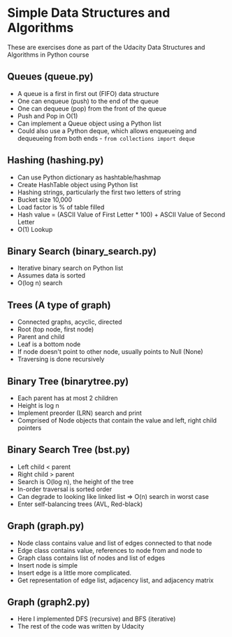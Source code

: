 # Simple Data Structures and Algorithms
These are exercises done as part of the Udacity Data Structures and Algorithms in Python course

## Queues (queue.py)
* A queue is a first in first out (FIFO) data structure
* One can enqueue (push) to the end of the queue
* One can dequeue (pop) from the front of the queue
* Push and Pop in O(1)
* Can implement a Queue object using a Python list
* Could also use a Python deque, which allows enqueueing and dequeueing from both ends - `from collections import deque`

## Hashing (hashing.py)
* Can use Python dictionary as hashtable/hashmap
* Create HashTable object using Python list
* Hashing strings, particularly the first two letters of string
* Bucket size 10,000
* Load factor is % of table filled
* Hash value = (ASCII Value of First Letter * 100) + ASCII Value of Second Letter
* O(1) Lookup

## Binary Search (binary_search.py)
* Iterative binary search on Python list
* Assumes data is sorted
* O(log n) search

## Trees (A type of graph)
* Connected graphs, acyclic, directed
* Root (top node, first node)
* Parent and child
* Leaf is a bottom node
* If node doesn't point to other node, usually points to Null (None)
* Traversing is done recursively

## Binary Tree (binarytree.py)
* Each parent has at most 2 children
* Height is log n
* Implement preorder (LRN) search and print
* Comprised of Node objects that contain the value and left, right child pointers

## Binary Search Tree (bst.py)
* Left child < parent
* Right child > parent
* Search is O(log n), the height of the tree
* In-order traversal is sorted order
* Can degrade to looking like linked list => O(n) search in worst case
* Enter self-balancing trees (AVL, Red-black)

## Graph (graph.py)
* Node class contains value and list of edges connected to that node
* Edge class contains value, references to node from and node to
* Graph class contains list of nodes and list of edges
* Insert node is simple
* Insert edge is a little more complicated.
* Get representation of edge list, adjacency list, and adjacency matrix

## Graph (graph2.py)
* Here I implemented DFS (recursive) and BFS (iterative)
* The rest of the code was written by Udacity
